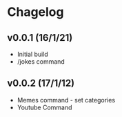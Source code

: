 # Chagelog

## v0.0.1 (16/1/21)

* Initial build
* /jokes command

## v0.0.2 (17/1/12)

* Memes command - set categories
* Youtube Command